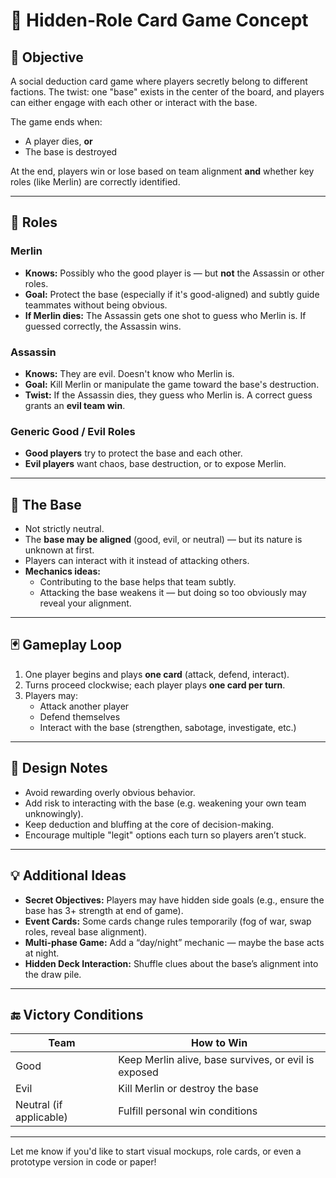 
# 🧩 Hidden-Role Card Game Concept

## 🎯 Objective

A social deduction card game where players secretly belong to different factions. The twist: one "base" exists in the center of the board, and players can either engage with each other or interact with the base.

The game ends when:
- A player dies, **or**
- The base is destroyed

At the end, players win or lose based on team alignment **and** whether key roles (like Merlin) are correctly identified.

---

## 🧙 Roles

### Merlin
- **Knows:** Possibly who the good player is — but **not** the Assassin or other roles.
- **Goal:** Protect the base (especially if it's good-aligned) and subtly guide teammates without being obvious.
- **If Merlin dies:** The Assassin gets one shot to guess who Merlin is. If guessed correctly, the Assassin wins.

### Assassin
- **Knows:** They are evil. Doesn't know who Merlin is.
- **Goal:** Kill Merlin or manipulate the game toward the base's destruction.
- **Twist:** If the Assassin dies, they guess who Merlin is. A correct guess grants an **evil team win**.

### Generic Good / Evil Roles
- **Good players** try to protect the base and each other.
- **Evil players** want chaos, base destruction, or to expose Merlin.

---

## 🏰 The Base

- Not strictly neutral.
- The **base may be aligned** (good, evil, or neutral) — but its nature is unknown at first.
- Players can interact with it instead of attacking others.
- **Mechanics ideas:**
  - Contributing to the base helps that team subtly.
  - Attacking the base weakens it — but doing so too obviously may reveal your alignment.

---

## 🃏 Gameplay Loop

1. One player begins and plays **one card** (attack, defend, interact).
2. Turns proceed clockwise; each player plays **one card per turn**.
3. Players may:
   - Attack another player
   - Defend themselves
   - Interact with the base (strengthen, sabotage, investigate, etc.)

---

## 🧠 Design Notes

- Avoid rewarding overly obvious behavior.
- Add risk to interacting with the base (e.g. weakening your own team unknowingly).
- Keep deduction and bluffing at the core of decision-making.
- Encourage multiple "legit" options each turn so players aren’t stuck.

---

## 💡 Additional Ideas

- **Secret Objectives:** Players may have hidden side goals (e.g., ensure the base has 3+ strength at end of game).
- **Event Cards:** Some cards change rules temporarily (fog of war, swap roles, reveal base alignment).
- **Multi-phase Game:** Add a “day/night” mechanic — maybe the base acts at night.
- **Hidden Deck Interaction:** Shuffle clues about the base’s alignment into the draw pile.

---

## 🔚 Victory Conditions

| Team   | How to Win |
|--------|------------|
| Good   | Keep Merlin alive, base survives, or evil is exposed |
| Evil   | Kill Merlin or destroy the base |
| Neutral (if applicable) | Fulfill personal win conditions |

---

Let me know if you'd like to start visual mockups, role cards, or even a prototype version in code or paper!
